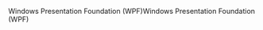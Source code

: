 <span data-ttu-id="5e737-101">Windows Presentation Foundation (WPF)</span><span class="sxs-lookup"><span data-stu-id="5e737-101">Windows Presentation Foundation (WPF)</span></span>